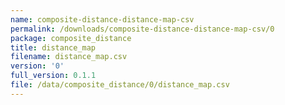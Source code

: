 ```yaml
---
name: composite-distance-distance-map-csv
permalink: /downloads/composite-distance-distance-map-csv/0
package: composite_distance
title: distance_map
filename: distance_map.csv
version: '0'
full_version: 0.1.1
file: /data/composite_distance/0/distance_map.csv
---
```

